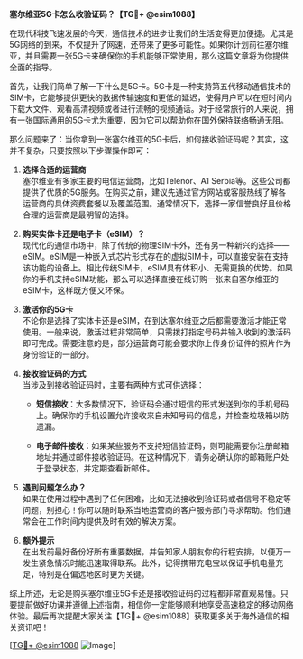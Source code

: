 **塞尔维亚5G卡怎么收验证码？【TG💪+ @esim1088】**

在现代科技飞速发展的今天，通信技术的进步让我们的生活变得更加便捷。尤其是5G网络的到来，不仅提升了网速，还带来了更多可能性。如果你计划前往塞尔维亚，并且需要一张5G卡来确保你的手机能够正常使用，那么这篇文章将为你提供全面的指导。

首先，让我们简单了解一下什么是5G卡。5G卡是一种支持第五代移动通信技术的SIM卡，它能够提供更快的数据传输速度和更低的延迟，使得用户可以在短时间内下载大文件、观看高清视频或者进行流畅的视频通话。对于经常旅行的人来说，拥有一张国际通用的5G卡尤为重要，因为它可以帮助你在国外保持联络畅通无阻。

那么问题来了：当你拿到一张塞尔维亚的5G卡后，如何接收验证码呢？其实，这并不复杂，只要按照以下步骤操作即可：

1. **选择合适的运营商**  
   塞尔维亚有多家主要的电信运营商，比如Telenor、A1 Serbia等。这些公司都提供了优质的5G服务。在购买之前，建议先通过官方网站或客服热线了解各运营商的具体资费套餐以及覆盖范围。通常情况下，选择一家信誉良好且价格合理的运营商是最明智的选择。

2. **购买实体卡还是电子卡（eSIM）？**  
   现代化的通信市场中，除了传统的物理SIM卡外，还有另一种新兴的选择——eSIM。eSIM是一种嵌入式芯片形式存在的虚拟SIM卡，可以直接安装在支持该功能的设备上。相比传统SIM卡，eSIM具有体积小、无需更换的优势。如果你的手机支持eSIM功能，那么可以选择直接在线订购一张来自塞尔维亚的eSIM卡，这样既方便又环保。

3. **激活你的5G卡**  
   不论你是选择了实体卡还是eSIM，在到达塞尔维亚之后都需要激活才能正常使用。一般来说，激活过程非常简单，只需拨打指定号码并输入收到的激活码即可完成。需要注意的是，部分运营商可能会要求你上传身份证件的照片作为身份验证的一部分。

4. **接收验证码的方式**  
   当涉及到接收验证码时，主要有两种方式可供选择：
   
   - **短信接收**：大多数情况下，验证码会通过短信的形式发送到你的手机号码上。确保你的手机设置允许接收来自未知号码的信息，并检查垃圾箱以防遗漏。
   
   - **电子邮件接收**：如果某些服务不支持短信验证码，则可能需要你注册邮箱地址并通过邮件接收验证码。在这种情况下，请务必确认你的邮箱账户处于登录状态，并定期查看新邮件。

5. **遇到问题怎么办？**  
   如果在使用过程中遇到了任何困难，比如无法接收到验证码或者信号不稳定等问题，别担心！你可以随时联系当地运营商的客户服务部门寻求帮助。他们通常会在工作时间内提供及时有效的解决方案。

6. **额外提示**  
   在出发前最好备份好所有重要数据，并告知家人朋友你的行程安排，以便万一发生紧急情况时能迅速取得联系。此外，记得携带充电宝以保证手机电量充足，特别是在偏远地区时更为关键。

综上所述，无论是购买塞尔维亚5G卡还是接收验证码的过程都非常直观易懂。只要提前做好功课并遵循上述指南，相信你一定能够顺利地享受高速稳定的移动网络体验。最后再次提醒大家关注【TG💪+ @esim1088】获取更多关于海外通信的相关资讯吧！

[[TG💪+ @esim1088](https://t.me/s/esim1088) ![Image](https://i.postimg.cc/4NQfJmqS/Snipaste-2025-05-13-00-14-12.png)]
